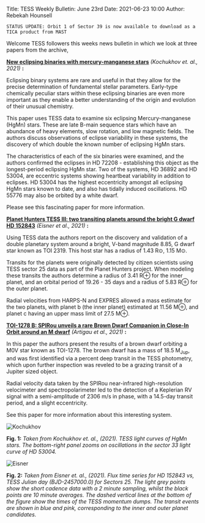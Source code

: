 Title: TESS Weekly Bulletin: June 23rd
Date: 2021-06-23 10:00
Author: Rebekah Hounsell

`STATUS UPDATE: Orbit 1 of Sector 39 is now available to download as a TICA product from MAST`

Welcome TESS followers this weeks news bulletin in which we look at three papers from the archive, 

**[New eclipsing binaries with mercury-manganese stars](https://arxiv.org/abs/2106.06329)** *(Kochukhov et. al., 2021)* **:**

Eclipsing binary systems are rare and useful in that they allow for the precise determination of fundamental stellar parameters. Early-type chemically peculiar stars within these eclipsing binaries are even more important as they enable a better understanding of the origin and evolution of their unusual chemistry. 

This paper uses TESS data to examine six eclipsing Mercury-manganese (HgMn) stars.  These are late B-main sequence stars which have an abundance of heavy elements, slow rotation, and low magnetic fields. The authors discuss observations of eclipse variability in these systems, the discovery of which double the known number of eclipsing HgMn stars. 

The characteristics of each of the six binaries were examined, and the authors confirmed the eclipses in HD 72208 - establishing this object as the longest-period eclipsing HgMn star. Two of the systems, HD 36892 and HD 53004, are eccentric systems showing heartbeat variability in addition to eclipses. HD 53004 has the highest eccentricity amongst all 
 eclipsing HgMn stars known to date, and also has tidally induced oscillations. HD 55776 may also be orbited by a white dwarf. 

Please see this fascinating paper for more information.

**[Planet Hunters TESS III: two transiting planets around the bright G dwarf HD 152843](https://arxiv.org/abs/2106.04603)** *(Eisner et al.,  2021)* **:**

Using TESS data the authors report on the discovery and validation of a double planetary system around a bright,  V-band magnitude 8.85, G dwarf star known as TOI 2319. This host star has a radius of 1.43 R⊙, 1.15 M⊙. 

Transits for the planets were originally detected by citizen scientists using TESS sector 25 data as part of the Planet Hunters project. When modeling these transits the authors determine a radius of 3.41 R⊕ for the inner planet, and an orbital period of 19.26 - 35 days and a radius of 5.83 R⊕ for the outer planet. 

Radial velocities from HARPS-N and EXPRES allowed a mass estimate for the two planets, with planet b (the inner planet) estimated at 11.56 M⊕, and planet c having an upper mass limit of 27.5  M⊕. 

**[TOI-1278 B: SPIRou unveils a rare Brown Dwarf Companion in Close-In Orbit around an M dwarf](https://arxiv.org/abs/2106.04536)** *(Artigau et al.,  2021)* **:**

In this paper the authors present the results of a brown dwarf orbiting a M0V star known as TOI-1278. The brown dwarf has a mass of  18.5 M<sub>Jup</sub>, and was first identified via a percent deep transit in the TESS photometry, which upon further inspection was reveled to be a grazing transit of a Jupiter sized object. 

Radial velocity data taken by the  SPIRou near-infrared high-resolution velocimeter and spectropolarimeter led to the detection of a Keplerian RV signal with a semi-amplitude of 2306 m/s in phase, with a 14.5-day transit period, and a slight eccentricity.

See this paper for more information about this interesting system.

![Kochukhov](images/Kochukhov2.png)

**Fig. 1:** *Taken from Kochukhov et. al., (2021). TESS light curves of HgMn stars. The bottom-right panel zooms on oscillations in the sector 33 light curve of HD 53004.*

![Eisner](images/Eisner.png)

**Fig. 2:** *Taken from Eisner et. al., (2021). Flux time series for HD 152843 vs, TESS Julian day (BJD-2457000.0) for Sectors 25. The light grey points show the short cadence data with a 2 minute sampling, whilst the black points are 10 minute averages. The dashed vertical lines at the bottom of the figure show the times of the TESS momentum dumps. The transit events are shown in blue and pink, corresponding to the inner and outer planet candidates.* 



